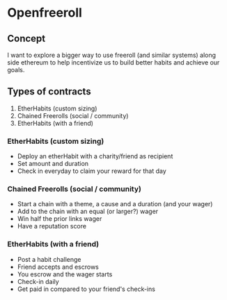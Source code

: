 # Openfreeroll

## Concept
I want to explore a bigger way to use freeroll (and similar systems) along side ethereum to help incentivize us to build better habits and achieve our goals.

## Types of contracts
1. EtherHabits (custom sizing)
2. Chained Freerolls (social / community)
3. EtherHabits (with a friend)

### EtherHabits (custom sizing)
- Deploy an etherHabit with a charity/friend as recipient
- Set amount and duration
- Check in everyday to claim your reward for that day

### Chained Freerolls (social / community)
- Start a chain with a theme, a cause and a duration (and your wager)
- Add to the chain with an equal (or larger?) wager
- Win half the prior links wager
- Have a reputation score

### EtherHabits (with a friend)
- Post a habit challenge
- Friend accepts and escrows
- You escrow and the wager starts
- Check-in daily
- Get paid in compared to your friend's check-ins
